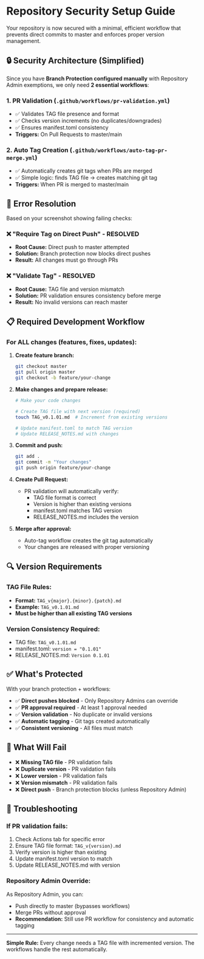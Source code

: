 # Repository Security Setup Guide

Your repository is now secured with a minimal, efficient workflow that prevents direct commits to master and enforces proper version management.

## 🔒 Security Architecture (Simplified)

Since you have **Branch Protection configured manually** with Repository Admin exemptions, we only need **2 essential workflows**:

### 1. **PR Validation** (`.github/workflows/pr-validation.yml`)
- ✅ Validates TAG file presence and format  
- ✅ Checks version increments (no duplicates/downgrades)
- ✅ Ensures manifest.toml consistency
- **Triggers:** On Pull Requests to master/main

### 2. **Auto Tag Creation** (`.github/workflows/auto-tag-pr-merge.yml`)
- ✅ Automatically creates git tags when PRs are merged
- ✅ Simple logic: finds TAG file → creates matching git tag
- **Triggers:** When PR is merged to master/main

## 🚨 Error Resolution

Based on your screenshot showing failing checks:

### ❌ "Require Tag on Direct Push" - RESOLVED
- **Root Cause:** Direct push to master attempted
- **Solution:** Branch protection now blocks direct pushes
- **Result:** All changes must go through PRs

### ❌ "Validate Tag" - RESOLVED  
- **Root Cause:** TAG file and version mismatch
- **Solution:** PR validation ensures consistency before merge
- **Result:** No invalid versions can reach master

## 📋 Required Development Workflow

### For ALL changes (features, fixes, updates):

1. **Create feature branch:**
   ```bash
   git checkout master
   git pull origin master
   git checkout -b feature/your-change
   ```

2. **Make changes and prepare release:**
   ```bash
   # Make your code changes
   
   # Create TAG file with next version (required)
   touch TAG_v0.1.01.md  # Increment from existing versions
   
   # Update manifest.toml to match TAG version
   # Update RELEASE_NOTES.md with changes
   ```

3. **Commit and push:**
   ```bash
   git add .
   git commit -m "Your changes"
   git push origin feature/your-change
   ```

4. **Create Pull Request:**
   - PR validation will automatically verify:
     - TAG file format is correct
     - Version is higher than existing versions
     - manifest.toml matches TAG version
     - RELEASE_NOTES.md includes the version

5. **Merge after approval:**
   - Auto-tag workflow creates the git tag automatically
   - Your changes are released with proper versioning

## 🔍 Version Requirements

### TAG File Rules:
- **Format:** `TAG_v{major}.{minor}.{patch}.md`
- **Example:** `TAG_v0.1.01.md`
- **Must be higher than all existing TAG versions**

### Version Consistency Required:
- TAG file: `TAG_v0.1.01.md`
- manifest.toml: `version = "0.1.01"`
- RELEASE_NOTES.md: `Version 0.1.01`

## ✅ What's Protected

With your branch protection + workflows:

- ✅ **Direct pushes blocked** - Only Repository Admins can override
- ✅ **PR approval required** - At least 1 approval needed
- ✅ **Version validation** - No duplicate or invalid versions
- ✅ **Automatic tagging** - Git tags created automatically
- ✅ **Consistent versioning** - All files must match

## 🚫 What Will Fail

- ❌ **Missing TAG file** - PR validation fails
- ❌ **Duplicate version** - PR validation fails  
- ❌ **Lower version** - PR validation fails
- ❌ **Version mismatch** - PR validation fails
- ❌ **Direct push** - Branch protection blocks (unless Repository Admin)

## 🔧 Troubleshooting

### If PR validation fails:
1. Check Actions tab for specific error
2. Ensure TAG file format: `TAG_v{version}.md`
3. Verify version is higher than existing
4. Update manifest.toml version to match
5. Update RELEASE_NOTES.md with version

### Repository Admin Override:
As Repository Admin, you can:
- Push directly to master (bypasses workflows)
- Merge PRs without approval
- **Recommendation:** Still use PR workflow for consistency and automatic tagging

---

**Simple Rule:** Every change needs a TAG file with incremented version. The workflows handle the rest automatically.
